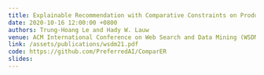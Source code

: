 ```yaml
---
title: Explainable Recommendation with Comparative Constraints on Product Aspects
date: 2020-10-16 12:00:00 +0800
authors: Trung-Hoang Le and Hady W. Lauw
venue: ACM International Conference on Web Search and Data Mining (WSDM'21), Mar 2021.
link: /assets/publications/wsdm21.pdf
code: https://github.com/PreferredAI/ComparER
slides:
---
```

